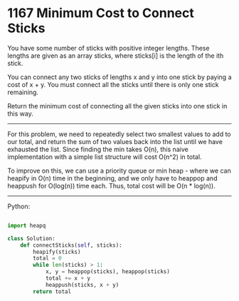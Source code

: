 # 1167 Minimum Cost to Connect Sticks

You have some number of sticks with positive integer lengths. These lengths are
given as an array sticks, where sticks[i] is the length of the ith stick.

You can connect any two sticks of lengths x and y into one stick by paying
a cost of x + y. You must connect all the sticks until there is only one stick
remaining.

Return the minimum cost of connecting all the given sticks into one stick in
this way.

---

For this problem, we need to repeatedly select two smallest values to add to
our total, and return the sum of two values back into the list until we have
exhausted the list. Since finding the min takes O(n), this naive implementation
with a simple list structure will cost O(n^2) in total.

To improve on this, we can use a priority queue or min heap - where we can
heapify in O(n) time in the beginning, and we only have to heappop and heappush
for O(log(n)) time each. Thus, total cost will be O(n * log(n)).

---

Python:

```python

import heapq

class Solution:
    def connectSticks(self, sticks):
        heapify(sticks)
        total = 0
        while len(sticks) > 1:
            x, y = heappop(sticks), heappop(sticks)
            total += x + y
            heappush(sticks, x + y)
        return total
```
